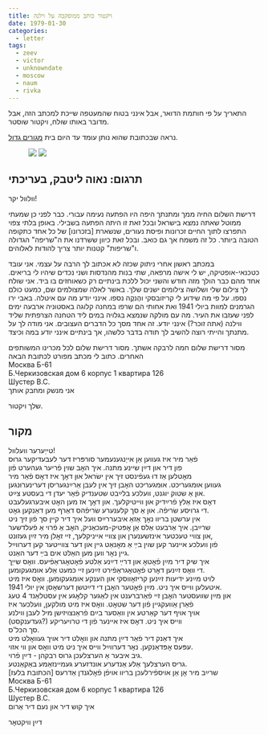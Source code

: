 ```yaml
---
title: ויקטור כותב ממוסקבה על וילנה
date: 1979-01-30
categories:
  - letter
tags:
  - zeev
  - victor
  - unknowndate
  - moscow
  - naum
  - rivka
---
```


התאריך על פי חותמת הדואר, אבל
אינני בטוח שהמעטפה שייכת למכתב הזה, אבל מדובר באותו שולח, ויקטור שוסטר.

נראה שבכתובת שהוא נותן עומד עד היום בית [מגורים גדול](https://www.google.com/maps/@55.7963691,37.7205499,3a,75y,164.55h,110.16t/data=!3m7!1e1!3m5!1s7ZaVtY-fkjKsHGpBt0yteQ!2e0!6shttps:%2F%2Fstreetviewpixels-pa.googleapis.com%2Fv1%2Fthumbnail%3Fpanoid%3D7ZaVtY-fkjKsHGpBt0yteQ%26cb_client%3Dmaps_sv.tactile.gps%26w%3D203%26h%3D100%26yaw%3D75.944046%26pitch%3D0%26thumbfov%3D100!7i13312!8i6656).

<figure class="half">
    <a  href="/pupko-papers/assets/images/1980-01-01-victor-1.jpg">
    <img src="/pupko-papers/assets/images/1980-01-01-victor-1.jpg"></a>
    <a  href="/pupko-papers/assets/images/1980-01-01-victor-2.jpg">
    <img src="/pupko-papers/assets/images/1980-01-01-victor-2.jpg"></a>
</figure>

## תרגום: נאוה ליטבק, בעריכתי


וולוול יקר!

דרישת השלום החיה ממך ומתנתך היפה היו הפתעה נעימה עבורי.
כבר לפני כן שמעתי ממוטל שאתה נמצא בישראל ובכל זאת זו היתה הפתעה בשבילי.
באופן בלתי צפוי התפרצו לתוך החיים זכרונות ופיסת נעורים, שנשארת [בזכרונו] של
כל אחד כתקופה הטובה ביותר.
כל זה משמח אך גם כואב. ובכל זאת כיוון ששרדנו את ה"שריפה" הגדולה ו"שריפות" קטנות
יותר צריך להודות לאלוהים.

במכתב ראשון אחרי ניתוק שכזה לא אכתוב לך הרבה על עצמי.
אני עובד כטכנאי-אופטיקה, יש לי אישה מרפאה, שתי בנות מהנדסות ושני נכדים שיהיו 
לי בריאים. אחד מהם כבר הולך מזה חודש והשני יכול ללכת בינתיים רק כשאוחזים בו ביד.
אני שולח לך צילום שלי ושלושה צילומים ישנים שלך. באשר לאלה שמצולמים שם, כמעט כולם
נספו. על פי מה שידוע לי קריזוׄבסקי והֶנקֶה נספו. 
אינני יודע מה עם איטלה. באבי ירו הגרמנים למוות ביולי 1941 ואת אחותי הם שרפו במחנה קלוגה
באסטוניה ארבעה ימים לפני שעזבו את העיר. מה עם מולקה שנמצא בגלויה במים ליד הטחנה 
הצרפתית שליד ווילנה (אתה זוכר?) אינני יודע. זה אחד מסך כל הדברים העצובים.
אני מודה לך על מתנתך והייתי רוצה להשיב לך תודה בדבר כלשהו, אך בינתיים
אינני יודע במה וכיצד.

מסור דרישת שלום חמה לרבקה אשתך.
מסור דרישת שלום לכל מכרינו המשותפים האחרים.
כתוב לי מכתב מפורט לכתובת הבאה  
Москва Б-61  
Б.Черкизовская дом 6 корпус 1 квартира 126  
Шустер В.С.  
אני מנשק ומחבק אותך

שלך ויקטור.


## מקור


טייַערער וועלוול!  
פֿאַר מיר איז געווען אַן אייַנגענעמער סורפּריז דער לעבעדיקער גרוּס  
פון דיר און דײַן שיינע מתּנה. איך האׇב שוין פֿריער געהערט פֿון  
מאׇטלען אַז דוּ געפֿינסט זיך אין ישׂראל אוּן דאׇך איז דאׇס פֿאַר מיר  
געווען אוּמגעריכט. אוּמגעריכט האׇבן זיך אין לעבן אַרײַנגעריסן דערינערוּנגען  
אוּן אַ שטוק יוגנט, וועלכע בלײַבט שטענדיק פֿאַר יעדן די בעסטע צײַט.  
דאׇס איז אַלץ פֿרײַדיק אוּן ווײטיקלעך. און דאׇך אז מען האׇט איבערגעלעבט  
די גרויסע שׂריפֿה. אוּן אַ סך קלענערע שׂריפֿהס דאַרף מען דאַנקען גאׇט.  
אין ערשטן בריוו נאׇך אַזאַ איבעררײַס וועל איך דיר קײן סך פֿון זיך ניט  
שרײַבן.  איך אַרבעט אַלס אַן אׇפּטיק-מעכאַניק, האׇב אַ פֿרוי אַ פֿעלדשער  
און צוויי טעכטער אינזשענערן און צוויי אייניקלעך, זיי זאׇלן מיר זײַן געזונט,  
פֿון וועלכע איינער קען שוין בײַ אַ מאׇנאַט גיין און דער צווייטער קען דערווײַל  
גיין נאׇר ווען מען האַלט אים בײַ דער האַנט.  
איך שיק דיר מײַן פֿאׇטאׇ און דרײַ דײַנע אַלטע פֿאׇטאׇגראַפֿיעס. וואׇס שייַך  
די וואׇס זײַנען דאׇרט פֿאׇטאׇגראַפֿירט זײַנען זיי כּמעט אַלע אומגעקומען.  
לויט מײַנע ידיעות זײַנען קריזאׇווסקי און הענקע אומגעקומען. וואׇס איז מיט  
איטעלען ווייס איך ניט. מײַן פֿאׇטער האׇבן די דײַטשן דערשאׇסן אין יולי 1941.  
און מײַן שוועסטער האׇבן זיי פֿאַרברענט אין לאַגער קלאׇגע אין עסטלאַנד 4 טעג  
פֿאַרן אַוועקגיין פֿון דער שטאׇט. וואׇס איז מיט מולקען, וועלכער איז  
אויך אויף דער קאַרטע אין וואַסער בײַם פֿראַנצויזישן מיל לעבן ווילנע  
(געדענקסט?) ווייס איך ניט. דאׇס איז איינער פֿון די טרויעריקע  
סך הכּל'ס.  
איך דאַנק דיר פֿאַר דײַן מתּנה און וואׇלט דיר אויך געוואׇלט מיט  
עפּעס אׇפּדאַנקען. נאׇר דערווײַל ווייס איך ניט מיט וואׇס און ווי אזוי.  
גיב איבער אַ הערצלעכן גרוס רבקהן  - דײַן פֿרוי.  
גריס הערצלעך אַלע אַנדערע אונדזערע געמיינזאַמע באַקאַנטע.  
שרײַב מיר אׇן אַן אויספֿירלעכן בריוו אויפֿן פֿאׇלגנדן אַדרעס [הכתובת בלעז]  
Москва Б-61  
Б.Черкизовская дом 6 корпус 1 квартира 126  
Шустер В.С.  
איך קוש דיר און נעם דיר אַרום  
  
דײַן וויקטאׇר  
